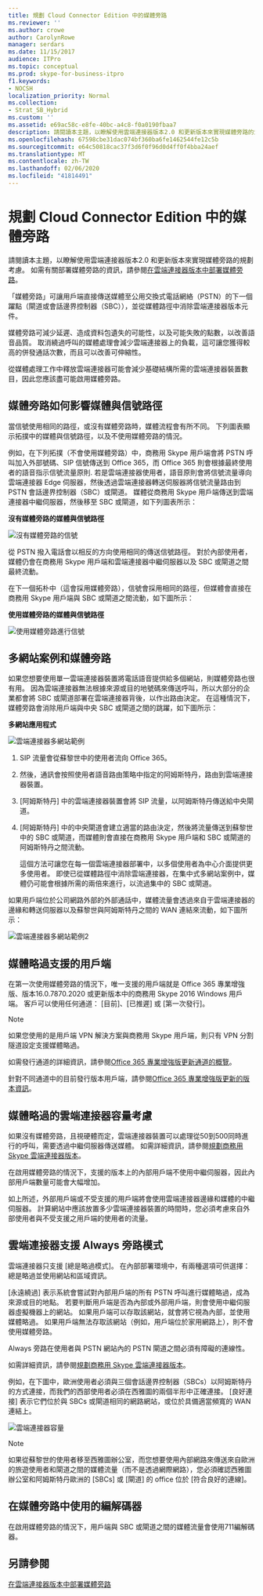 ```yaml
---
title: 規劃 Cloud Connector Edition 中的媒體旁路
ms.reviewer: ''
ms.author: crowe
author: CarolynRowe
manager: serdars
ms.date: 11/15/2017
audience: ITPro
ms.topic: conceptual
ms.prod: skype-for-business-itpro
f1.keywords:
- NOCSH
localization_priority: Normal
ms.collection:
- Strat_SB_Hybrid
ms.custom: ''
ms.assetid: e69ac58c-e8fe-40bc-a4c8-f0a0190fbaa7
description: 請閱讀本主題，以瞭解使用雲端連接器版本2.0 和更新版本來實現媒體旁路的規劃考慮。 如需有關部署媒體旁路的資訊，請參閱在雲端連接器版本中部署媒體旁路。
ms.openlocfilehash: 67598cbe31dac074bf360ba6fe1462544fe12c5b
ms.sourcegitcommit: e64c50818cac37f3d6f0f96d0d4ff0f4bba24aef
ms.translationtype: MT
ms.contentlocale: zh-TW
ms.lasthandoff: 02/06/2020
ms.locfileid: "41814491"
---
```

# <a name="plan-for-media-bypass-in-cloud-connector-edition"></a>規劃 Cloud Connector Edition 中的媒體旁路
 
請閱讀本主題，以瞭解使用雲端連接器版本2.0 和更新版本來實現媒體旁路的規劃考慮。 如需有關部署媒體旁路的資訊，請參閱[在雲端連接器版本中部署媒體旁路](deploy-media-bypass-in-cloud-connector.md)。
  
「媒體旁路」可讓用戶端直接傳送媒體至公用交換式電話網絡（PSTN）的下一個躍點（閘道或會話邊界控制器（SBC）），並從媒體路徑中消除雲端連接器版本元件。
  
媒體旁路可減少延遲、造成資料包遺失的可能性，以及可能失敗的點數，以改善語音品質。 取消繞過呼叫的媒體處理會減少雲端連接器上的負載，這可讓您獲得較高的併發通話次數，而且可以改善可伸縮性。 
  
 從媒體處理工作中釋放雲端連接器可能會減少基礎結構所需的雲端連接器裝置數目，因此您應該盡可能啟用媒體旁路。
  
## <a name="how-media-bypass-affects-media-and-signaling-pathways"></a>媒體旁路如何影響媒體與信號路徑

當信號使用相同的路徑，或沒有媒體旁路時，媒體流程會有所不同。 下列圖表顯示拓撲中的媒體與信號路徑，以及不使用媒體旁路的情況。 
  
例如，在下列拓撲（不會使用媒體旁路）中，商務用 Skype 用戶端會將 PSTN 呼叫加入外部號碼、SIP 信號傳送到 Office 365，而 Office 365 則會根據最終使用者的語音指示信號流量原則. 若是雲端連接器使用者，語音原則會將信號流量導向雲端連接器 Edge 伺服器，然後透過雲端連接器轉送伺服器將信號流量路由到 PSTN 會話邊界控制器（SBC）或閘道。 媒體從商務用 Skype 用戶端傳送到雲端連接器中繼伺服器，然後移至 SBC 或閘道，如下列圖表所示：
  
**沒有媒體旁路的媒體與信號路徑**

![沒有媒體旁路的信號](../../media/5cd7e3bf-2565-4bd9-ad5a-f03e13c01060.png)
  
從 PSTN 撥入電話會以相反的方向使用相同的傳送信號路徑。 對於內部使用者，媒體仍會在商務用 Skype 用戶端和雲端連接器中繼伺服器以及 SBC 或閘道之間最終流動。
  
在下一個拓朴中（這會採用媒體旁路），信號會採用相同的路徑，但媒體會直接在商務用 Skype 用戶端與 SBC 或閘道之間流動，如下圖所示：
  
**使用媒體旁路的媒體與信號路徑**

![使用媒體旁路進行信號](../../media/60400c38-4921-4964-89f2-5e53b68fb497.png)
  
## <a name="multi-site-scenario-and-media-bypass"></a>多網站案例和媒體旁路

如果您想要使用單一雲端連接器裝置將電話語音提供給多個網站，則媒體旁路也很有用。 因為雲端連接器無法根據來源或目的地號碼來傳送呼叫，所以大部分的企業都會將 SBC 或閘道部署在雲端連接器背後，以作出路由決定。 在這種情況下，媒體旁路會消除用戶端與中央 SBC 或閘道之間的跳躍，如下圖所示：
  
**多網站應用程式**

![雲端連接器多網站範例](../../media/ace8dc3c-1082-46a2-b8b4-98cbf678620e.png)
  
1. SIP 流量會從蘇黎世中的使用者流向 Office 365。
    
2. 然後，通訊會按照使用者語音路由策略中指定的阿姆斯特丹，路由到雲端連接器裝置。
    
3. [阿姆斯特丹] 中的雲端連接器裝置會將 SIP 流量，以阿姆斯特丹傳送給中央閘道。
    
4. [阿姆斯特丹] 中的中央閘道會建立適當的路由決定，然後將流量傳送到蘇黎世中的 SBC 或閘道，而媒體則會直接在商務用 Skype 用戶端和 SBC 或閘道的阿姆斯特丹之間流動。
    
   這個方法可讓您在每一個雲端連接器部署中，以多個使用者為中心介面提供更多使用者。 即使已從媒體路徑中消除雲端連接器，在集中式多網站案例中，媒體仍可能會根據所需的兩倍來進行，以流過集中的 SBC 或閘道。
  
如果用戶端位於公司網路外部的外部通話中，媒體流量會透過來自于雲端連接器的邊緣和轉送伺服器以及蘇黎世與阿姆斯特丹之間的 WAN 連結來流動，如下圖所示：
  
![雲端連接器多網站範例2](../../media/ef95839c-4552-440e-9698-7615707a1b50.png)
  
## <a name="supported-clients-for-media-bypass"></a>媒體略過支援的用戶端

在第一次使用媒體旁路的情況下，唯一支援的用戶端就是 Office 365 專業增強版、版本16.0.7870.2020 或更新版本中的商務用 Skype 2016 Windows 用戶端。 客戶可以使用任何通道： [目前]、[已推遲] 或 [第一次發行]。 
  
> [!NOTE]
> 如果您使用的是用戶端 VPN 解決方案與商務用 Skype 用戶端，則只有 VPN 分割隧道設定支援媒體略過。 
  
如需發行通道的詳細資訊，請參閱[Office 365 專業增強版更新通道的概覽](https://support.office.com/en-us/article/Overview-of-update-channels-for-Office-365-ProPlus-9ccf0f13-28ff-4975-9bd2-7e4ea2fefef4?ui=en-US&amp;rs=en-US&amp;ad=US)。
  
針對不同通道中的目前發行版本用戶端，請參閱[Office 365 專業增強版更新的版本資訊](https://docs.microsoft.com/officeupdates/release-notes-office365-proplus)。 
  
## <a name="cloud-connector-capacity-considerations-with-media-bypass"></a>媒體略過的雲端連接器容量考慮

如果沒有媒體旁路，且視硬體而定，雲端連接器裝置可以處理從50到500同時進行的呼叫，需要透過中繼伺服器傳送媒體。 如需詳細資訊，請參閱[規劃商務用 Skype 雲端連接器版本](https://technet.microsoft.com/en-us/library/mt605227.aspx)。 
  
在啟用媒體旁路的情況下，支援的版本上的內部用戶端不使用中繼伺服器，因此內部用戶端數量可能會大幅增加。 
  
如上所述，外部用戶端或不受支援的用戶端將會使用雲端連接器邊緣和媒體的中繼伺服器。 計算網站中應該放置多少雲端連接器裝置的時間時，您必須考慮來自外部使用者與不受支援之用戶端的使用者的流量。
  
## <a name="cloud-connector-supports-always-bypass-mode"></a>雲端連接器支援 Always 旁路模式

雲端連接器只支援 [總是略過模式]。 在內部部署環境中，有兩種選項可供選擇：總是略過並使用網站和區域資訊。
  
[永遠繞過] 表示系統會嘗試對內部用戶端的所有 PSTN 呼叫進行媒體略過，成為來源或目的地點。 若要判斷用戶端是否為內部或外部用戶端，則會使用中繼伺服器虛擬機器上的網站。 如果用戶端可以存取該網站，就會將它視為內部，並使用媒體略過。 如果用戶端無法存取該網站（例如，用戶端位於家用網路上），則不會使用媒體旁路。 
  
Always 旁路在使用者與 PSTN 網站內的 PSTN 閘道之間必須有障礙的連線性。 
  
如需詳細資訊，請參閱[規劃商務用 Skype 雲端連接器版本](https://technet.microsoft.com/en-us/library/mt605227.aspx)。 
  
例如，在下圖中，歐洲使用者必須與三個會話邊界控制器（SBCs）以阿姆斯特丹的方式連接，而我們的西部使用者必須在西雅圖的兩個半形中正確連接。 [良好連接] 表示它們位於與 SBCs 或閘道相同的網路網站，或位於具備適當頻寬的 WAN 連結上。
  
![雲端連接器容量](../../media/efb2269b-d44f-474e-aea8-c5158e729cfe.png)
  
> [!NOTE]
> 如果從蘇黎世的使用者移至西雅圖辦公室，而您想要使用內部網路來傳送來自歐洲的旅遊使用者和閘道之間的媒體流量（而不是透過網際網路），您必須確認西雅圖辦公室和阿姆斯特丹歐洲的 [SBCs] 或 [閘道] 的 office 位於 [符合良好的連線]。 
  
## <a name="codecs-used-in-media-bypass"></a>在媒體旁路中使用的編解碼器

在啟用媒體旁路的情況下，用戶端與 SBC 或閘道之間的媒體流量會使用711編解碼器。 
  
## <a name="see-also"></a>另請參閱

[在雲端連接器版本中部署媒體旁路](deploy-media-bypass-in-cloud-connector.md)
